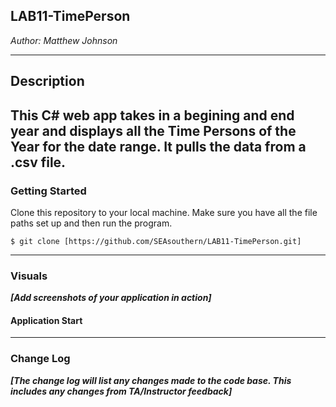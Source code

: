## LAB11-TimePerson



*Author: Matthew Johnson*

----

## Description

This C# web app takes in a begining and end year and displays all the Time Persons of the Year for the date range. It pulls the data from a .csv file. 
---

### Getting Started
Clone this repository to your local machine. Make sure you have all the file paths set up and then run the program. 

```
$ git clone [https://github.com/SEAsouthern/LAB11-TimePerson.git]
```


---

### Visuals
***[Add screenshots of your application in action]***

#### Application Start


---

### Change Log
***[The change log will list any changes made to the code base. This includes any changes from TA/Instructor feedback]***  
